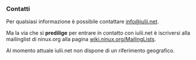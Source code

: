 ### Contatti

Per qualsiasi informazione è possibile contattare [info@iulii.net](mailto:info@iulii.net "contatti email").

Ma la via che si **predilige** per entrare in contatto con iulii.net è iscriversi alla mailinglist di ninux.org alla pagina [wiki.ninux.org/MailingLists](http://wiki.ninux.org/MailingLists "ninux mailinglist").

Al momento attuale iulii.net non dispone di un riferimento geografico.
